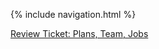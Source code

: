 {% include navigation.html %}


[Review Ticket: Plans, Team, Jobs](https://github.com/lucashuang248/Lumoo/issues/1)
